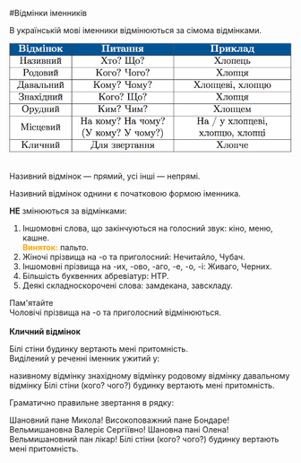 #Відмінки іменників



В українськiй мовi iменники вiдмiнюються за сiмома вiдмiнками.<br>

<div class="center">
<img src="../pics/5/8.png" width="700px" class="center"/>
</div>
<br>

Називний вiдмiнок — прямий, усi iншi — непрямi.
<br>

Називний вiдмiнок однини є початковою формою iменника.

<span class="p1"><b>НЕ</b> змiнюються за вiдмiнками:</span>

<ol>
<li>Iншомовнi слова, що закiнчуються на голосний звук: кiно, меню, кашне.<br>
<font color="orange"><b>Виняток:</b></font> пальто. </li>
<li>Жiночi прiзвища на -о та приголосний: Нечитайло, Чубач.</li>
<li>Iншомовнi прiзвища на -их, -ово, -аго, -е, -о, -i: Живаго, Черних.</li>
<li>Бiльшiсть буквенних абревiатур: НТР.</li>
<li>Деякi складноскороченi слова: замдекана, завскладу.</li>
</ol>

<div class="add-wrap">
<span class="add">Пам'ятайте</span>
<div class="add-text">
Чоловiчi прiзвища на <span class="p1">-о</span> та приголосний вiдмiнюються.
</div>
</div>

<br>
<span class="p1"><b>Кличний вiдмiнок</b></span>



<br>
<quiz correctLabel="correct" incorrectLabel="incorrect" checkLabel="check">
    <question text="">
       <p>Білі стіни <span class="p1">будинку</span> вертають мені притомність.<br>Виділений у реченні іменник ужитий у:
</p>
        <answer>називному відмінку</answer>
        <answer>знахідному відмінку</answer>
        <answer correct>родовому відмінку</answer>
        <answer>давальному відмінку</answer>
        <explanation>
  Білі стіни (кого? чого?) будинку вертають мені притомність.
        <explanation>
    </question>
</quiz>


<br>
<quiz correctLabel="correct" incorrectLabel="incorrect" checkLabel="check">
    <question text="">
       <p>Граматично правильне звертання в рядку:</p>
        <answer>Шановний пане Микола!</answer>
        <answer>Високоповажний пане Бондаре!</answer>
        <answer correct>Вельмишановна Валеріє Сергіївно!</answer>
        <answer>Шановна пані Олена!</answer>
        <answer>Вельмишановний пан лікар!</answer>
        <explanation>
  Білі стіни (кого? чого?) будинку вертають мені притомність.
        <explanation>
    </question>
</quiz>

